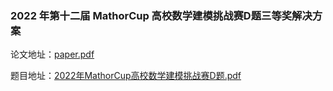 ### 2022 年第十二届 MathorCup 高校数学建模挑战赛D题三等奖解决方案

论文地址：[paper.pdf](doc/paper.pdf)

题目地址：[2022年MathorCup高校数学建模挑战赛D题.pdf](doc/2022年MathorCup高校数学建模挑战赛D题.pdf)


